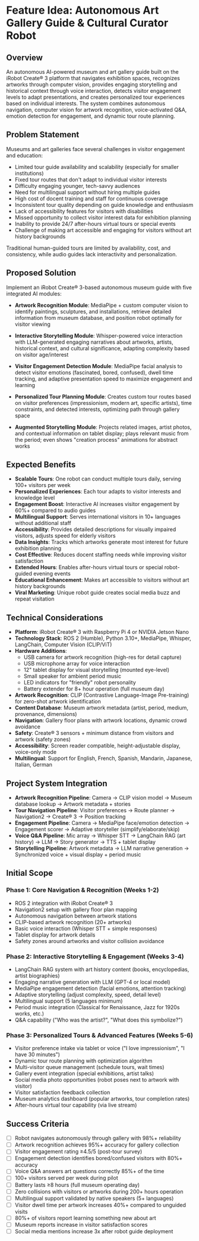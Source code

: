 # Feature Idea: Autonomous Art Gallery Guide & Cultural Curator Robot

## Overview
An autonomous AI-powered museum and art gallery guide built on the iRobot Create® 3 platform that navigates exhibition spaces, recognizes artworks through computer vision, provides engaging storytelling and historical context through voice interaction, detects visitor engagement levels to adapt presentations, and creates personalized tour experiences based on individual interests. The system combines autonomous navigation, computer vision for artwork recognition, voice-activated Q&A, emotion detection for engagement, and dynamic tour route planning.

## Problem Statement
Museums and art galleries face several challenges in visitor engagement and education:
- Limited tour guide availability and scalability (especially for smaller institutions)
- Fixed tour routes that don't adapt to individual visitor interests
- Difficulty engaging younger, tech-savvy audiences
- Need for multilingual support without hiring multiple guides
- High cost of docent training and staff for continuous coverage
- Inconsistent tour quality depending on guide knowledge and enthusiasm
- Lack of accessibility features for visitors with disabilities
- Missed opportunity to collect visitor interest data for exhibition planning
- Inability to provide 24/7 after-hours virtual tours or special events
- Challenge of making art accessible and engaging for visitors without art history backgrounds

Traditional human-guided tours are limited by availability, cost, and consistency, while audio guides lack interactivity and personalization.

## Proposed Solution
Implement an iRobot Create® 3-based autonomous museum guide with five integrated AI modules:

- **Artwork Recognition Module**: MediaPipe + custom computer vision to identify paintings, sculptures, and installations, retrieve detailed information from museum database, and position robot optimally for visitor viewing

- **Interactive Storytelling Module**: Whisper-powered voice interaction with LLM-generated engaging narratives about artworks, artists, historical context, and cultural significance, adapting complexity based on visitor age/interest

- **Visitor Engagement Detection Module**: MediaPipe facial analysis to detect visitor emotions (fascinated, bored, confused), dwell time tracking, and adaptive presentation speed to maximize engagement and learning

- **Personalized Tour Planning Module**: Creates custom tour routes based on visitor preferences (impressionism, modern art, specific artists), time constraints, and detected interests, optimizing path through gallery space

- **Augmented Storytelling Module**: Projects related images, artist photos, and contextual information on tablet display; plays relevant music from the period; even shows "creation process" animations for abstract works

## Expected Benefits
- **Scalable Tours**: One robot can conduct multiple tours daily, serving 100+ visitors per week
- **Personalized Experiences**: Each tour adapts to visitor interests and knowledge level
- **Engagement Boost**: Interactive AI increases visitor engagement by 60%+ compared to audio guides
- **Multilingual Support**: Serves international visitors in 10+ languages without additional staff
- **Accessibility**: Provides detailed descriptions for visually impaired visitors, adjusts speed for elderly visitors
- **Data Insights**: Tracks which artworks generate most interest for future exhibition planning
- **Cost Effective**: Reduces docent staffing needs while improving visitor satisfaction
- **Extended Hours**: Enables after-hours virtual tours or special robot-guided evening events
- **Educational Enhancement**: Makes art accessible to visitors without art history backgrounds
- **Viral Marketing**: Unique robot guide creates social media buzz and repeat visitation

## Technical Considerations
- **Platform**: iRobot Create® 3 with Raspberry Pi 4 or NVIDIA Jetson Nano
- **Technology Stack**: ROS 2 (Humble), Python 3.10+, MediaPipe, Whisper, LangChain, Computer Vision (CLIP/ViT)
- **Hardware Additions**:
  - USB camera for artwork recognition (high-res for detail capture)
  - USB microphone array for voice interaction
  - 12" tablet display for visual storytelling (mounted eye-level)
  - Small speaker for ambient period music
  - LED indicators for "friendly" robot personality
  - Battery extender for 8+ hour operation (full museum day)
- **Artwork Recognition**: CLIP (Contrastive Language-Image Pre-training) for zero-shot artwork identification
- **Content Database**: Museum artwork metadata (artist, period, medium, provenance, dimensions)
- **Navigation**: Gallery floor plans with artwork locations, dynamic crowd avoidance
- **Safety**: Create® 3 sensors + minimum distance from visitors and artwork (safety zones)
- **Accessibility**: Screen reader compatible, height-adjustable display, voice-only mode
- **Multilingual**: Support for English, French, Spanish, Mandarin, Japanese, Italian, German

## Project System Integration
- **Artwork Recognition Pipeline**: Camera → CLIP vision model → Museum database lookup → Artwork metadata + stories
- **Tour Navigation Pipeline**: Visitor preferences → Route planner → Navigation2 → Create® 3 → Position tracking
- **Engagement Pipeline**: Camera → MediaPipe face/emotion detection → Engagement scorer → Adaptive storyteller (simplify/elaborate/skip)
- **Voice Q&A Pipeline**: Mic array → Whisper STT → LangChain RAG (art history) → LLM → Story generator → TTS + tablet display
- **Storytelling Pipeline**: Artwork metadata → LLM narrative generation → Synchronized voice + visual display + period music

## Initial Scope
### Phase 1: Core Navigation & Recognition (Weeks 1-2)
- ROS 2 integration with iRobot Create® 3
- Navigation2 setup with gallery floor plan mapping
- Autonomous navigation between artwork stations
- CLIP-based artwork recognition (20+ artworks)
- Basic voice interaction (Whisper STT + simple responses)
- Tablet display for artwork details
- Safety zones around artworks and visitor collision avoidance

### Phase 2: Interactive Storytelling & Engagement (Weeks 3-4)
- LangChain RAG system with art history content (books, encyclopedias, artist biographies)
- Engaging narrative generation with LLM (GPT-4 or local model)
- MediaPipe engagement detection (facial emotions, attention tracking)
- Adaptive storytelling (adjust complexity, speed, detail level)
- Multilingual support (5 languages minimum)
- Period music integration (Classical for Renaissance, Jazz for 1920s works, etc.)
- Q&A capability ("Who was the artist?", "What does this symbolize?")

### Phase 3: Personalized Tours & Advanced Features (Weeks 5-6)
- Visitor preference intake via tablet or voice ("I love impressionism", "I have 30 minutes")
- Dynamic tour route planning with optimization algorithm
- Multi-visitor queue management (schedule tours, wait times)
- Gallery event integration (special exhibitions, artist talks)
- Social media photo opportunities (robot poses next to artwork with visitor)
- Visitor satisfaction feedback collection
- Museum analytics dashboard (popular artworks, tour completion rates)
- After-hours virtual tour capability (via live stream)

## Success Criteria
- [ ] Robot navigates autonomously through gallery with 98%+ reliability
- [ ] Artwork recognition achieves 95%+ accuracy for gallery collection
- [ ] Visitor engagement rating ≥4.5/5 (post-tour survey)
- [ ] Engagement detection identifies bored/confused visitors with 80%+ accuracy
- [ ] Voice Q&A answers art questions correctly 85%+ of the time
- [ ] 100+ visitors served per week during pilot
- [ ] Battery lasts ≥8 hours (full museum operating day)
- [ ] Zero collisions with visitors or artworks during 200+ hours operation
- [ ] Multilingual support validated by native speakers (5+ languages)
- [ ] Visitor dwell time per artwork increases 40%+ compared to unguided visits
- [ ] 80%+ of visitors report learning something new about art
- [ ] Museum reports increase in visitor satisfaction scores
- [ ] Social media mentions increase 3x after robot guide deployment
